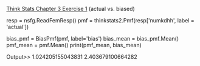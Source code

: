 [Think Stats Chapter 3 Exercise 1](http://greenteapress.com/thinkstats2/html/thinkstats2004.html#toc31) (actual vs. biased)

resp = nsfg.ReadFemResp() pmf = thinkstats2.Pmf(resp['numkdhh', label = 'actual'])

bias_pmf = BiasPmf(pmf, label='bias') bias_mean = bias_pmf.Mean() pmf_mean = pmf.Mean() print(pmf_mean, bias_mean)

Output>> 1.024205155043831 2.403679100664282
